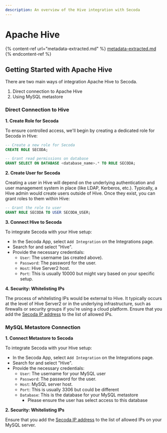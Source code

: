 ```yaml
---
description: An overview of the Hive integration with Secoda
---
```


# Apache Hive

{% content-ref url="metadata-extracted.md" %}
[metadata-extracted.md](metadata-extracted.md)
{% endcontent-ref %}

## **Getting Started with Apache Hive**

There are two main ways of integration Apache Hive to Secoda.

1. Direct connection to Apache Hive
2. Using MySQL metastore

### Direct Connection to Hive

**1. Create Role for Secoda**

To ensure controlled access, we'll begin by creating a dedicated role for Secoda in Hive:

```sql
-- Create a new role for Secoda
CREATE ROLE SECODA;

-- Grant read permissions on database
GRANT SELECT ON DATABASE <database_name>.* TO ROLE SECODA;
```

**2. Create User for Secoda**

Creating a user in Hive will depend on the underlying authentication and user management system in place (like LDAP, Kerberos, etc.). Typically, a Hive admin would create users outside of Hive. Once they exist, you can grant roles to them within Hive:

```sql
-- Grant the role to user
GRANT ROLE SECODA TO USER SECODA_USER;
```

**3. Connect Hive to Secoda**

To integrate Secoda with your Hive setup:

* In the Secoda App, select `Add Integration` on the Integrations page.
* Search for and select "Hive".
* Provide the necessary credentials:
  * `User`: The username (as created above).
  * `Password`: The password for the user.
  * `Host`: Hive Server2 host.
  * `Port`: This is usually 10000 but might vary based on your specific setup.

**4. Security: Whitelisting IPs**

The process of whitelisting IPs would be external to Hive. It typically occurs at the level of Hive Server2 or in the underlying infrastructure, such as firewalls or security groups if you're using a cloud platform. Ensure that you add the [Secoda IP address](../../../faq.md#what-are-the-ip-addresses-for-secoda) to the list of allowed IPs.

### MySQL Metastore Connection

**1. Connect Metastore to Secoda**

To integrate Secoda with your Hive setup:

* In the Secoda App, select `Add Integration` on the Integrations page.
* Search for and select "Hive".
* Provide the necessary credentials:
  * `User`: The username for your MySQL user
  * `Password`: The password for the user.
  * `Host`: MySQL server host.
  * `Port`: This is usually 3306 but could be different
  * `Database`: This is the database for your MySQL metastore
    * Please ensure the user has select access to this database

**2. Security: Whitelisting IPs**

Ensure that you add the [Secoda IP address](../../../faq.md#what-are-the-ip-addresses-for-secoda) to the list of allowed IPs on your MySQL server.
